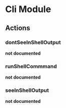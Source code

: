 # Cli Module

## Actions


### dontSeeInShellOutput

__not documented__


### runShellCommmand

__not documented__


### seeInShellOutput

__not documented__
